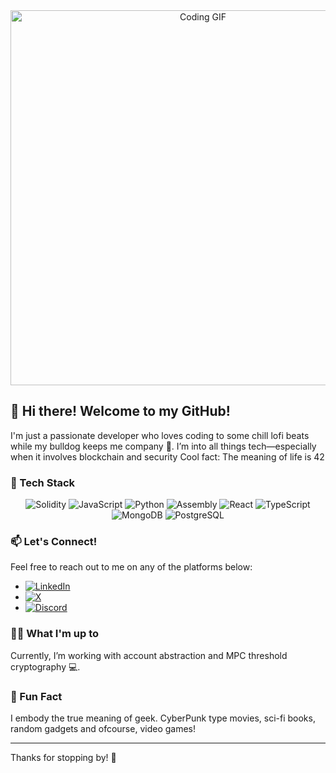 <div align="center">
  <img src="https://camo.githubusercontent.com/1ecb2e9568d5f780044c7f401a8e54226e921a9fa74868131f82bb45872e0214/68747470733a2f2f63646e622e61727473746174696f6e2e636f6d2f702f6173736574732f696d616765732f696d616765732f3033362f3132352f3430352f6f726967696e616c2f69676f722d667265697461732d6d6573612e6769663f31363136373739353632" alt="Coding GIF" width="600"/>
</div>

## 👋 Hi there! Welcome to my GitHub!

I'm just a passionate developer who loves coding to some chill lofi beats while my bulldog keeps me company 🐶. I’m into all things tech—especially when it involves blockchain and security
Cool fact: The meaning of life is 42


### 🚀 Tech Stack

<div align="center">

![Solidity](https://img.shields.io/badge/Solidity-%23363636.svg?style=for-the-badge&logo=solidity&logoColor=white)
![JavaScript](https://img.shields.io/badge/JavaScript-%23323330.svg?style=for-the-badge&logo=javascript&logoColor=%23F7DF1E)
![Python](https://img.shields.io/badge/Python-%233776AB.svg?style=for-the-badge&logo=python&logoColor=white)
![Assembly](https://img.shields.io/badge/Assembly-%23A8B9CC.svg?style=for-the-badge&logo=assemblyscript&logoColor=white)
![React](https://img.shields.io/badge/React-%2361DAFB.svg?style=for-the-badge&logo=react&logoColor=white)
![TypeScript](https://img.shields.io/badge/TypeScript-%23007ACC.svg?style=for-the-badge&logo=typescript&logoColor=white)
![MongoDB](https://img.shields.io/badge/MongoDB-%2347A248.svg?style=for-the-badge&logo=mongodb&logoColor=white)
![PostgreSQL](https://img.shields.io/badge/PostgreSQL-%23336791.svg?style=for-the-badge&logo=postgresql&logoColor=white)


</div>

### 📫 Let's Connect!
Feel free to reach out to me on any of the platforms below:
- [![LinkedIn](https://img.shields.io/badge/LinkedIn-%230077B5.svg?style=for-the-badge&logo=linkedin&logoColor=white)](https://www.linkedin.com/in/demisk)
- [![X](https://img.shields.io/badge/X-%231DA1F2.svg?style=for-the-badge&logo=x&logoColor=white)](https://x.com/ProgrammingBao)
- [![Discord](https://img.shields.io/badge/Discord-%235865F2.svg?style=for-the-badge&logo=discord&logoColor=white)](https://discord.gg/930447122896150569)

### 🧑‍💻 What I'm up to
Currently, I’m working with account abstraction and MPC threshold cryptography 💻.

### 🌟 Fun Fact
I embody the true meaning of geek. CyberPunk type movies, sci-fi books, random gadgets and ofcourse, video games!

---

Thanks for stopping by! 🚀
